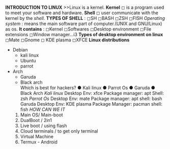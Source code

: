 **INTRODUCTION TO LINUX**
    >>Linux is a kernel.
 **Kernel**
    ◻ is  a program used to meet your software and hardware. 
 **Shell**
    ◻ user communicate with the kernel by the *shell*.
      **TYPES OF SHELL** :
         ◻SH
         ◻BASH
         ◻ZSH
         ◻FISH
*Operating system* : means the main software part of computer.(UNIX and GNU/Linux)  as os.
    **It contains** : 
     ◻Kernel
     ◻Softwares
     ◻Desktop environment
     ◻File extensions
     ◻Window manager...i3
 **Types of desktop environment on linux**
   ◻Mate
   ◻Gnome
  ◻ KDE plasma
   ◻XFCE
**Linux distributions**
  - Debian
     - kali linux
     - Ubuntu
     - parrot
 - Arch
     - Garuda
     - Black arch   
Which is best for hackers?
● Kali linux 
● Parrot Os 
● Garuda 
● Black Arch
      *Kali linux*
         Desktop Env: xfce
          Package manager: apt 
            Shell: zsh
     *Parrot Os*
         Desktop Env: mate  Package manager: apt shell: bash
     Garuda
        Desktop Env: KDE plasma  Package Manager: pacman shell: fish
*HOW CAN WE IT*
   1. Main OS/ Main-boot
   2. DualBoot / 2in1
   3. Live boot / using flash
   4. Cloud terminals / to get only terminal
   5. Virtual Machine
   6. Termux - Android
   
   
     